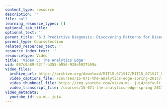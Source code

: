 ```yaml
---
content_type: resource
description: ''
file: null
learning_resource_types: []
optional_tab_title: ''
optional_text: ''
parent_title: '6.3 Predictive Diagnosis: Discovering Patterns for Disease Detection '
parent_type: CourseSection
related_resources_text: ''
resource_index_text: ''
resourcetype: Video
title: 'Video 5: The Analytics Edge'
uid: 087c0a89-92ff-b355-b956-938e5927b59a
video_files:
  archive_url: https://archive.org/download/MIT15.071S17/MIT15_071S17_Session_6.3.09_300k.mp4
  video_captions_file: /courses/15-071-the-analytics-edge-spring-2017/13e07725ab7a5ce08abd4781851077df_va-mL-_jui4.vtt
  video_thumbnail_file: https://img.youtube.com/vi/va-mL-_jui4/default.jpg
  video_transcript_file: /courses/15-071-the-analytics-edge-spring-2017/f05c9395bcb2c9da59f4ae77ee85be3c_va-mL-_jui4.pdf
video_metadata:
  youtube_id: va-mL-_jui4
---
```

